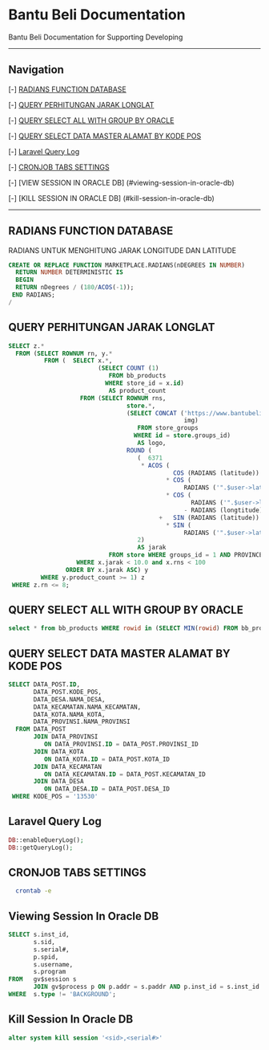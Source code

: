 # Bantu Beli Documentation
Bantu Beli Documentation for Supporting Developing

---
## Navigation
[-] [RADIANS FUNCTION DATABASE](#radians-function-database)

[-] [QUERY PERHITUNGAN JARAK LONGLAT](#query-perhitungan-jarak-longlat)

[-] [QUERY SELECT ALL WITH GROUP BY ORACLE](#query-select-all-with-group-by-oracle)

[-] [QUERY SELECT DATA MASTER ALAMAT BY KODE POS](#query-select-data-master-alamat-by-kode-pos)

[-] [Laravel Query Log](#laravel-query-log)

[-] [CRONJOB TABS SETTINGS](#cronjob-tabs-settings)

[-] [VIEW SESSION IN ORACLE DB] (#viewing-session-in-oracle-db)

[-] [KILL SESSION IN ORACLE DB] (#kill-session-in-oracle-db)


---

## RADIANS FUNCTION DATABASE
RADIANS UNTUK MENGHITUNG JARAK LONGITUDE DAN LATITUDE

```sql
CREATE OR REPLACE FUNCTION MARKETPLACE.RADIANS(nDEGREES IN NUMBER)
  RETURN NUMBER DETERMINISTIC IS
  BEGIN
  RETURN nDegrees / (180/ACOS(-1));
 END RADIANS;
/
```

## QUERY PERHITUNGAN JARAK LONGLAT

```sql
SELECT z.*
  FROM (SELECT ROWNUM rn, y.*
          FROM (  SELECT x.*,
                         (SELECT COUNT (1)
                            FROM bb_products
                           WHERE store_id = x.id)
                            AS product_count
                    FROM (SELECT ROWNUM rns,
                                 store.*,
                                 (SELECT CONCAT ('https://www.bantubeli.com',
                                                 img)
                                    FROM store_groups
                                   WHERE id = store.groups_id)
                                    AS logo,
                                 ROUND (
                                    (  6371
                                     * ACOS (
                                              COS (RADIANS (latitude))
                                            * COS (
                                                 RADIANS ('".$user->latitude."'))
                                            * COS (
                                                   RADIANS ('".$user->longtitude."')
                                                 - RADIANS (longtitude))
                                          +   SIN (RADIANS (latitude))
                                            * SIN (
                                                 RADIANS ('".$user->latitude."')))),
                                    2)
                                    AS jarak
                            FROM store WHERE groups_id = 1 AND PROVINCE = '".$user->province."') x
                   WHERE x.jarak < 10.0 and x.rns < 100
                ORDER BY x.jarak ASC) y
         WHERE y.product_count >= 1) z
 WHERE z.rn <= 8;
```

## QUERY SELECT ALL WITH GROUP BY ORACLE

```sql
select * from bb_products WHERE rowid in (SELECT MIN(rowid) FROM bb_products GROUP BY sku) ORDER BY ID ASC;
```

## QUERY SELECT DATA MASTER ALAMAT BY KODE POS
```sql
SELECT DATA_POST.ID,
       DATA_POST.KODE_POS,
       DATA_DESA.NAMA_DESA,
       DATA_KECAMATAN.NAMA_KECAMATAN,
       DATA_KOTA.NAMA_KOTA,
       DATA_PROVINSI.NAMA_PROVINSI
  FROM DATA_POST
       JOIN DATA_PROVINSI
          ON DATA_PROVINSI.ID = DATA_POST.PROVINSI_ID
       JOIN DATA_KOTA
          ON DATA_KOTA.ID = DATA_POST.KOTA_ID
       JOIN DATA_KECAMATAN
          ON DATA_KECAMATAN.ID = DATA_POST.KECAMATAN_ID
       JOIN DATA_DESA
          ON DATA_DESA.ID = DATA_POST.DESA_ID
 WHERE KODE_POS = '13530'
```


## Laravel Query Log

```php
DB::enableQueryLog();
DB::getQueryLog();
```

## CRONJOB TABS SETTINGS

```bash
  crontab -e
```

## Viewing Session In Oracle DB

```sql
SELECT s.inst_id,
       s.sid,
       s.serial#,
       p.spid,
       s.username,
       s.program
FROM   gv$session s
       JOIN gv$process p ON p.addr = s.paddr AND p.inst_id = s.inst_id
WHERE  s.type != 'BACKGROUND';
```

## Kill Session In Oracle DB

```sql
alter system kill session '<sid>,<serial#>'
```
